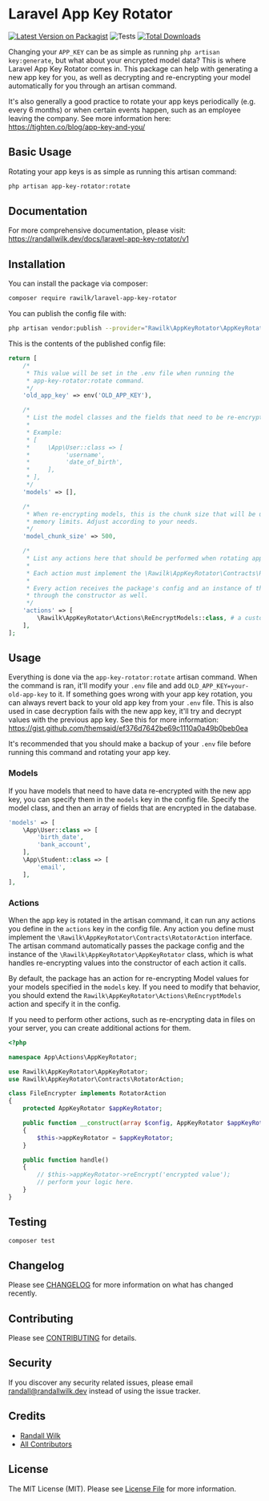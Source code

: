 # Laravel App Key Rotator

[![Latest Version on Packagist](https://img.shields.io/packagist/v/rawilk/laravel-app-key-rotator.svg?style=flat-square)](https://packagist.org/packages/rawilk/laravel-app-key-rotator)
![Tests](https://github.com/rawilk/laravel-app-key-rotator/workflows/Tests/badge.svg)
[![Total Downloads](https://img.shields.io/packagist/dt/rawilk/laravel-app-key-rotator.svg?style=flat-square)](https://packagist.org/packages/rawilk/laravel-app-key-rotator)

Changing your `APP_KEY` can be as simple as running `php artisan key:generate`, but what about your encrypted model data? This is where Laravel App Key Rotator comes in. This package can help with generating a new app key for you, as well as decrypting and re-encrypting your model automatically for you through an artisan command.

It's also generally a good practice to rotate your app keys periodically (e.g. every 6 months) or when certain events happen, such as an employee leaving the company. See more information here: https://tighten.co/blog/app-key-and-you/

## Basic Usage
Rotating your app keys is as simple as running this artisan command:

```bash
php artisan app-key-rotator:rotate
```

## Documentation
For more comprehensive documentation, please visit: https://randallwilk.dev/docs/laravel-app-key-rotator/v1

## Installation

You can install the package via composer:

```bash
composer require rawilk/laravel-app-key-rotator
```

You can publish the config file with:
```bash
php artisan vendor:publish --provider="Rawilk\AppKeyRotator\AppKeyRotatorServiceProvider" --tag="config"
```

This is the contents of the published config file:

```php
return [
    /*
     * This value will be set in the .env file when running the
     * app-key-rotator:rotate command.
     */
    'old_app_key' => env('OLD_APP_KEY'),

    /*
     * List the model classes and the fields that need to be re-encrypted.
     *
     * Example:
     * [
     *     \App\User::class => [
     *          'username',
     *          'date_of_birth',
     *     ],
     * ],
     */
    'models' => [],

    /*
     * When re-encrypting models, this is the chunk size that will be used to help avoid
     * memory limits. Adjust according to your needs.
     */
    'model_chunk_size' => 500,

    /*
     * List any actions here that should be performed when rotating app keys.
     *
     * Each action must implement the \Rawilk\AppKeyRotator\Contracts\RotatorAction interface.
     *
     * Every action receives the package's config and an instance of the AppKeyRotator
     * through the constructor as well.
     */
    'actions' => [
        \Rawilk\AppKeyRotator\Actions\ReEncryptModels::class, # a custom model re-encrypter should extend this class
    ],
];
```

## Usage

Everything is done via the `app-key-rotator:rotate` artisan command. When the command is ran, it'll modify your `.env` file and add `OLD_APP_KEY=your-old-app-key` to it. If something goes wrong with your app key rotation, you can always revert back to your old app key from your `.env` file. This is also used in case decryption fails with the new app key, it'll try and decrypt values with the previous app key. See this for more information: https://gist.github.com/themsaid/ef376d7642be69c1110a0a49b0beb0ea

It's recommended that you should make a backup of your `.env` file before running this command and rotating your app key.

### Models
If you have models that need to have data re-encrypted with the new app key, you can specify them in the `models` key in the config file. Specify the model class, and then an array of fields that are encrypted in the database.

```php
'models' => [
    \App\User::class => [
        'birth_date',
        'bank_account',
    ],
    \App\Student::class => [
        'email',
    ],
],
```

### Actions
When the app key is rotated in the artisan command, it can run any actions you define in the `actions` key in the config file. Any action you define must implement the `\Rawilk\AppKeyRotator\Contracts\RotatorAction` interface. The artisan command automatically passes the package config and the instance of the `\Rawilk\AppKeyRotator\AppKeyRotator` class, which is what handles re-encrypting values into the constructor of each action it calls.

By default, the package has an action for re-encrypting Model values for your models specified in the `models` key. If you need to modify that behavior, you should extend the `Rawilk\AppKeyRotator\Actions\ReEncryptModels` action and specify it in the config.

If you need to perform other actions, such as re-encrypting data in files on your server, you can create additional actions for them.

```php
<?php

namespace App\Actions\AppKeyRotator;

use Rawilk\AppKeyRotator\AppKeyRotator;
use Rawilk\AppKeyRotator\Contracts\RotatorAction;

class FileEncrypter implements RotatorAction
{
    protected AppKeyRotator $appKeyRotator;

    public function __construct(array $config, AppKeyRotator $appKeyRotator)
    {
        $this->appKeyRotator = $appKeyRotator;    
    }

    public function handle()
    {
        // $this->appKeyRotator->reEncrypt('encrypted value');
        // perform your logic here.
    }
}
```

## Testing

``` bash
composer test
```

## Changelog

Please see [CHANGELOG](CHANGELOG.md) for more information on what has changed recently.

## Contributing

Please see [CONTRIBUTING](CONTRIBUTING.md) for details.

## Security

If you discover any security related issues, please email randall@randallwilk.dev instead of using the issue tracker.

## Credits

- [Randall Wilk](https://github.com/rawilk)
- [All Contributors](../../contributors)

## License

The MIT License (MIT). Please see [License File](LICENSE.md) for more information.
